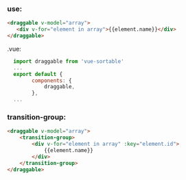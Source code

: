 ### use:
``` html
<draggable v-model="array">
   <div v-for="element in array">{{element.name}}</div>
</draggable>
```
.vue:
``` js
  import draggable from 'vue-sortable'
  ...
  export default {
        components: {
            draggable,
        },
  ...
```

### transition-group:
``` html
<draggable v-model="array">
    <transition-group>
        <div v-for="element in array" :key="element.id">
            {{element.name}}
        </div>
    </transition-group>
</draggable>
```